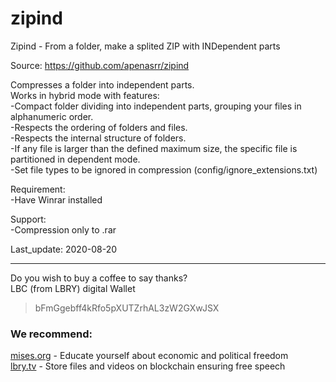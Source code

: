 # zipind
Zipind - From a folder, make a splited ZIP with INDependent parts  

Source: https://github.com/apenasrr/zipind  

Compresses a folder into independent parts.  
Works in hybrid mode with features:  
-Compact folder dividing into independent parts, grouping your files in 
 alphanumeric order.  
-Respects the ordering of folders and files.  
-Respects the internal structure of folders.  
-If any file is larger than the defined maximum size, the specific file is partitioned in dependent mode.  
-Set file types to be ignored in compression (config/ignore_extensions.txt)

Requirement:  
-Have Winrar installed  

Support:  
-Compression only to .rar  
    
Last_update: 2020-08-20

---
Do you wish to buy a coffee to say thanks?  
LBC (from LBRY) digital Wallet  
> bFmGgebff4kRfo5pXUTZrhAL3zW2GXwJSX  

### We recommend:  
[mises.org](https://mises.org/) - Educate yourself about economic and political freedom  
[lbry.tv](http://lbry.tv/) - Store files and videos on blockchain ensuring free speech  